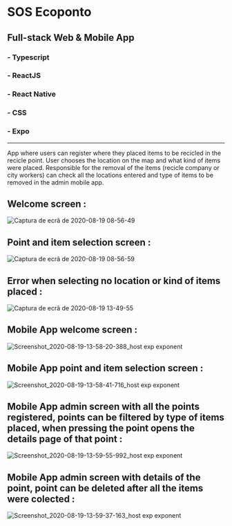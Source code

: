 # SOS Ecoponto

## Full-stack Web & Mobile App

### - Typescript
### - ReactJS
### - React Native
### - CSS
### - Expo

------------------------------------------------
App where users can register where they placed items to be recicled in the recicle point.
User chooses the location on the map and what kind of items were placed. Responsible for the removal of
the items (recicle company or city workers) can check all the locations entered and type of items to be removed in the admin mobile app.

## Welcome screen :

![Captura de ecrã de 2020-08-19 08-56-49](https://user-images.githubusercontent.com/37440264/90661739-727f8c00-e23f-11ea-953d-88e2533245ce.png)

## Point and item selection screen :

![Captura de ecrã de 2020-08-19 08-56-59](https://user-images.githubusercontent.com/37440264/90661786-7e6b4e00-e23f-11ea-844e-5afef06f3820.png)

## Error when selecting no location or kind of items placed :

![Captura de ecrã de 2020-08-19 13-49-55](https://user-images.githubusercontent.com/37440264/90661821-8a571000-e23f-11ea-83e8-4a6231c6b250.png)

## Mobile App welcome screen :
![Screenshot_2020-08-19-13-58-20-388_host exp exponent](https://user-images.githubusercontent.com/37440264/90661327-f84f0780-e23e-11ea-91fa-6b40813336ca.jpg)

## Mobile App point and item selection screen :
![Screenshot_2020-08-19-13-58-41-716_host exp exponent](https://user-images.githubusercontent.com/37440264/90661351-013fd900-e23f-11ea-8ddf-8e4b0bcc46d5.jpg)

## Mobile App admin screen with all the points registered, points can be filtered by type of items placed, when pressing the point opens the details page of that point :
![Screenshot_2020-08-19-13-59-55-992_host exp exponent](https://user-images.githubusercontent.com/37440264/90661425-187ec680-e23f-11ea-8396-6030b1f99016.jpg)

## Mobile App admin screen with details of the point, point can be deleted after all the items were colected :
![Screenshot_2020-08-19-13-59-37-163_host exp exponent](https://user-images.githubusercontent.com/37440264/90661379-0ac94100-e23f-11ea-95cd-be38bf58cc78.jpg)


